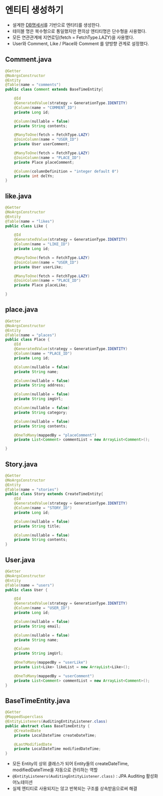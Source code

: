 # 엔티티 생성하기

- 설계한 [DB명세서](https://www.notion.so/DB-47c57df87f564ccfb291cdc99f5ad9a2)를 기반으로 엔티티를 생성한다.
- 테이블 명은 복수형으로 통일했지만 편의상 엔티티명은 단수형을 사용했다.
- 모든 연관관계에 지연로딩(fetch = FetchType.LAZY)을 사용했다.
- User와 Comment, Like / Place와 Comment 를 양방향 관계로 설정했다.

## Comment.java
```java
@Getter
@NoArgsConstructor
@Entity
@Table(name = "comments")
public class Comment extends BaseTimeEntity{

    @Id
    @GeneratedValue(strategy = GenerationType.IDENTITY)
    @Column(name = "COMMENT_ID")
    private Long id;

    @Column(nullable = false)
    private String contents;

    @ManyToOne(fetch = FetchType.LAZY)
    @JoinColumn(name = "USER_ID")
    private User userComment;

    @ManyToOne(fetch = FetchType.LAZY)
    @JoinColumn(name = "PLACE_ID")
    private Place placeComment;

    @Column(columnDefinition = "integer default 0")
    private int delYn;
}
```
## like.java
```java
@Getter
@NoArgsConstructor
@Entity
@Table(name = "likes")
public class Like {

    @Id
    @GeneratedValue(strategy = GenerationType.IDENTITY)
    @Column(name = "LIKE_ID")
    private Long id;

    @ManyToOne(fetch = FetchType.LAZY)
    @JoinColumn(name = "USER_ID")
    private User userLike;

    @ManyToOne(fetch = FetchType.LAZY)
    @JoinColumn(name = "PLACE_ID")
    private Place placeLike;

}
```
## place.java
```java
@Getter
@NoArgsConstructor
@Entity
@Table(name = "places")
public class Place {
    @Id
    @GeneratedValue(strategy = GenerationType.IDENTITY)
    @Column(name = "PLACE_ID")
    private Long id;

    @Column(nullable = false)
    private String name;

    @Column(nullable = false)
    private String address;

    @Column(nullable = false)
    private String imgUrl;

    @Column(nullable = false)
    private String category;

    @Column(nullable = false)
    private String contents;

    @OneToMany(mappedBy = "placeComment")
    private List<Comment> commentList = new ArrayList<Comment>();

}

```
## Story.java
```java
@Getter
@NoArgsConstructor
@Entity
@Table(name = "stories")
public class Story extends CreateTimeEntity{
    @Id
    @GeneratedValue(strategy = GenerationType.IDENTITY)
    @Column(name = "STORY_ID")
    private Long id;

    @Column(nullable = false)
    private String title;

    @Column(nullable = false)
    private String contents;
}
```
## User.java
```java
@Getter
@NoArgsConstructor
@Entity
@Table(name = "users")
public class User {

    @Id
    @GeneratedValue(strategy = GenerationType.IDENTITY)
    @Column(name = "USER_ID")
    private Long id;

    @Column(nullable = false)
    private String email;

    @Column(nullable = false)
    private String name;

    @Column
    private String imgUrl;

    @OneToMany(mappedBy = "userLike")
    private List<Like> likeList = new ArrayList<Like>();

    @OneToMany(mappedBy = "userComment")
    private List<Comment> commentList = new ArrayList<Comment>();
}
```

## BaseTimeEntity.java
```java
@Getter
@MappedSuperclass
@EntityListeners(AuditingEntityListener.class)
public abstract class BaseTimeEntity {
    @CreatedDate
    private LocalDateTime createDateTime;

    @LastModifiedDate
    private LocalDateTime modifiedDateTime;
}
```
- 모든 Entity의 상위 클래스가 되어 Entity들의 createDateTime, modifiedDateTime을 자동으로 관리하는 역할
- `@EntityListeners(AuditingEntityListener.class)` : JPA Auditing 활성화 어노테이션
- 실제 엔티티로 사용되지는 않고 반복되는 구조를 상속받음으로써 해결

